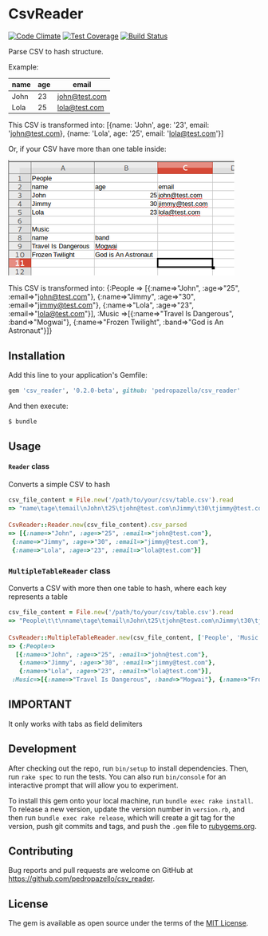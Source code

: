 # CsvReader

[![Code Climate](https://codeclimate.com/github/pedropazello/csv_reader/badges/gpa.svg)](https://codeclimate.com/github/pedropazello/csv_reader)
[![Test Coverage](https://codeclimate.com/github/pedropazello/csv_reader/badges/coverage.svg)](https://codeclimate.com/github/pedropazello/csv_reader/coverage)
[![Build Status](https://travis-ci.org/pedropazello/csv_reader.svg?branch=master)](https://travis-ci.org/pedropazello/csv_reader)

Parse CSV to hash structure.

Example:

| name | age | email         |
|------|-----|---------------|
| John | 23  | john@test.com |
| Lola | 25  | lola@test.com |

This CSV is transformed into:
[{name: 'John', age: '23', email: 'john@test.com}, {name: 'Lola', age: '25', email: 'lola@test.com'}]

Or, if your CSV have more than one table inside:

![Alt text](/spec/fixtures/files/multiple_table.png?raw=true "Table")

This CSV is transformed into:
{:People =>
  [{:name=>"John", :age=>"25", :email=>"john@test.com"},
   {:name=>"Jimmy", :age=>"30", :email=>"jimmy@test.com"},
   {:name=>"Lola", :age=>"23", :email=>"lola@test.com"}],
 :Music =>[{:name=>"Travel Is Dangerous", :band=>"Mogwai"}, {:name=>"Frozen Twilight", :band=>"God is An Astronaut"}]}


## Installation

Add this line to your application's Gemfile:

```ruby
gem 'csv_reader', '0.2.0-beta', github: 'pedropazello/csv_reader'
```

And then execute:

    $ bundle


## Usage
#### `Reader` class
Converts a simple CSV to hash

```ruby
csv_file_content = File.new('/path/to/your/csv/table.csv').read
=> "name\tage\temail\nJohn\t25\tjohn@test.com\nJimmy\t30\tjimmy@test.com\nLola\t23\tlola@test.com\n"

CsvReader::Reader.new(csv_file_content).csv_parsed
=> [{:name=>"John", :age=>"25", :email=>"john@test.com"},
 {:name=>"Jimmy", :age=>"30", :email=>"jimmy@test.com"},
 {:name=>"Lola", :age=>"23", :email=>"lola@test.com"}]
```
### `MultipleTableReader` class
Converts a CSV with more then one table to hash, where each key represents a table

```ruby
csv_file_content = File.new('/path/to/your/csv/table.csv').read
=> "People\t\t\nname\tage\temail\nJohn\t25\tjohn@test.com\nJimmy\t30\tjimmy@test.com\nLola\t23\tlola@test.com\n\t\t\nMusic\t\t\nname\tband\t\nTravel Is Dangerous\tMogwai\t\nFrozen Twilight\tGod is An Astronaut\t\n"

CsvReader::MultipleTableReader.new(csv_file_content, ['People', 'Music']).csv_parsed
=> {:People=>
  [{:name=>"John", :age=>"25", :email=>"john@test.com"},
   {:name=>"Jimmy", :age=>"30", :email=>"jimmy@test.com"},
   {:name=>"Lola", :age=>"23", :email=>"lola@test.com"}],
 :Music=>[{:name=>"Travel Is Dangerous", :band=>"Mogwai"}, {:name=>"Frozen Twilight", :band=>"God is An Astronaut"}]}

```


## IMPORTANT
It only works with tabs as field delimiters

## Development

After checking out the repo, run `bin/setup` to install dependencies. Then, run `rake spec` to run the tests. You can also run `bin/console` for an interactive prompt that will allow you to experiment.

To install this gem onto your local machine, run `bundle exec rake install`. To release a new version, update the version number in `version.rb`, and then run `bundle exec rake release`, which will create a git tag for the version, push git commits and tags, and push the `.gem` file to [rubygems.org](https://rubygems.org).

## Contributing

Bug reports and pull requests are welcome on GitHub at https://github.com/pedropazello/csv_reader.


## License

The gem is available as open source under the terms of the [MIT License](http://opensource.org/licenses/MIT).

